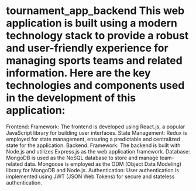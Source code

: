 # tournament_app_backend  This web application is built using a modern technology stack to provide a robust and user-friendly experience for managing sports teams and related information. Here are the key technologies and components used in the development of this application:

Frontend:
Framework: The frontend is developed using React.js, a popular JavaScript library for building user interfaces.
State Management: Redux is employed for state management, ensuring a predictable and centralized state for the application.
Backend:
Framework: The backend is built with Node.js and utilizes Express.js as the web application framework.
Database: MongoDB is used as the NoSQL database to store and manage team-related data. Mongoose is employed as the ODM (Object Data Modeling) library for MongoDB and Node.js.
Authentication:
User authentication is implemented using JWT (JSON Web Tokens) for secure and stateless authentication.
